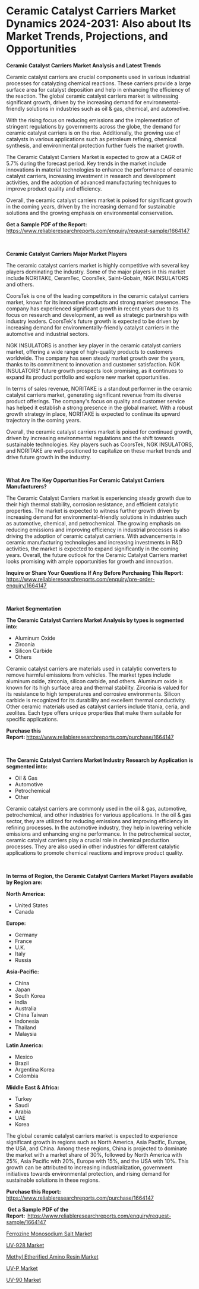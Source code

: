 <p><h1>Ceramic Catalyst Carriers Market Dynamics 2024-2031: Also about Its Market Trends, Projections, and Opportunities</h1></p><p><strong>Ceramic Catalyst Carriers Market Analysis and Latest Trends</strong></p>
<p><p>Ceramic catalyst carriers are crucial components used in various industrial processes for catalyzing chemical reactions. These carriers provide a large surface area for catalyst deposition and help in enhancing the efficiency of the reaction. The global ceramic catalyst carriers market is witnessing significant growth, driven by the increasing demand for environmental-friendly solutions in industries such as oil & gas, chemical, and automotive.</p><p>With the rising focus on reducing emissions and the implementation of stringent regulations by governments across the globe, the demand for ceramic catalyst carriers is on the rise. Additionally, the growing use of catalysts in various applications such as petroleum refining, chemical synthesis, and environmental protection further fuels the market growth.</p><p>The Ceramic Catalyst Carriers Market is expected to grow at a CAGR of 5.7% during the forecast period. Key trends in the market include innovations in material technologies to enhance the performance of ceramic catalyst carriers, increasing investment in research and development activities, and the adoption of advanced manufacturing techniques to improve product quality and efficiency.</p><p>Overall, the ceramic catalyst carriers market is poised for significant growth in the coming years, driven by the increasing demand for sustainable solutions and the growing emphasis on environmental conservation.</p></p>
<p><strong>Get a Sample PDF of the Report:&nbsp;</strong> <a href="https://www.reliableresearchreports.com/enquiry/request-sample/1664147">https://www.reliableresearchreports.com/enquiry/request-sample/1664147</a></p>
<p>&nbsp;</p>
<p><strong>Ceramic Catalyst Carriers Major Market Players</strong></p>
<p><p>The ceramic catalyst carriers market is highly competitive with several key players dominating the industry. Some of the major players in this market include NORITAKE, CeramTec, CoorsTek, Saint-Gobain, NGK INSULATORS and others.</p><p>CoorsTek is one of the leading competitors in the ceramic catalyst carriers market, known for its innovative products and strong market presence. The company has experienced significant growth in recent years due to its focus on research and development, as well as strategic partnerships with industry leaders. CoorsTek's future growth is expected to be driven by increasing demand for environmentally-friendly catalyst carriers in the automotive and industrial sectors.</p><p>NGK INSULATORS is another key player in the ceramic catalyst carriers market, offering a wide range of high-quality products to customers worldwide. The company has seen steady market growth over the years, thanks to its commitment to innovation and customer satisfaction. NGK INSULATORS' future growth prospects look promising, as it continues to expand its product portfolio and explore new market opportunities.</p><p>In terms of sales revenue, NORITAKE is a standout performer in the ceramic catalyst carriers market, generating significant revenue from its diverse product offerings. The company's focus on quality and customer service has helped it establish a strong presence in the global market. With a robust growth strategy in place, NORITAKE is expected to continue its upward trajectory in the coming years.</p><p>Overall, the ceramic catalyst carriers market is poised for continued growth, driven by increasing environmental regulations and the shift towards sustainable technologies. Key players such as CoorsTek, NGK INSULATORS, and NORITAKE are well-positioned to capitalize on these market trends and drive future growth in the industry.</p></p>
<p>&nbsp;</p>
<p><strong>What Are The Key Opportunities For Ceramic Catalyst Carriers Manufacturers?</strong></p>
<p><p>The Ceramic Catalyst Carriers market is experiencing steady growth due to their high thermal stability, corrosion resistance, and efficient catalytic properties. The market is expected to witness further growth driven by increasing demand for environmental-friendly solutions in industries such as automotive, chemical, and petrochemical. The growing emphasis on reducing emissions and improving efficiency in industrial processes is also driving the adoption of ceramic catalyst carriers. With advancements in ceramic manufacturing technologies and increasing investments in R&D activities, the market is expected to expand significantly in the coming years. Overall, the future outlook for the Ceramic Catalyst Carriers market looks promising with ample opportunities for growth and innovation.</p></p>
<p><strong>Inquire or Share Your Questions If Any Before Purchasing This Report:</strong> <a href="https://www.reliableresearchreports.com/enquiry/pre-order-enquiry/1664147">https://www.reliableresearchreports.com/enquiry/pre-order-enquiry/1664147</a></p>
<p>&nbsp;</p>
<p><strong>Market Segmentation</strong></p>
<p><strong>The Ceramic Catalyst Carriers Market Analysis by types is segmented into:</strong></p>
<p><ul><li>Aluminum Oxide</li><li>Zirconia</li><li>Silicon Carbide</li><li>Others</li></ul></p>
<p><p>Ceramic catalyst carriers are materials used in catalytic converters to remove harmful emissions from vehicles. The market types include aluminum oxide, zirconia, silicon carbide, and others. Aluminum oxide is known for its high surface area and thermal stability. Zirconia is valued for its resistance to high temperatures and corrosive environments. Silicon carbide is recognized for its durability and excellent thermal conductivity. Other ceramic materials used as catalyst carriers include titania, ceria, and zeolites. Each type offers unique properties that make them suitable for specific applications.</p></p>
<p><strong>Purchase this Report:&nbsp;</strong><a href="https://www.reliableresearchreports.com/purchase/1664147">https://www.reliableresearchreports.com/purchase/1664147</a></p>
<p>&nbsp;</p>
<p><strong>The Ceramic Catalyst Carriers Market Industry Research by Application is segmented into:</strong></p>
<p><ul><li>Oil & Gas</li><li>Automotive</li><li>Petrochemical</li><li>Other</li></ul></p>
<p><p>Ceramic catalyst carriers are commonly used in the oil & gas, automotive, petrochemical, and other industries for various applications. In the oil & gas sector, they are utilized for reducing emissions and improving efficiency in refining processes. In the automotive industry, they help in lowering vehicle emissions and enhancing engine performance. In the petrochemical sector, ceramic catalyst carriers play a crucial role in chemical production processes. They are also used in other industries for different catalytic applications to promote chemical reactions and improve product quality.</p></p>
<p>&nbsp;</p>
<p><strong>In terms of Region, the Ceramic Catalyst Carriers Market Players available by Region are:</strong></p>
<p>
    <p> <strong> North America: </strong>
        <ul>
            <li>United States</li>
            <li>Canada</li>
        </ul>
        </p> 
    <p> <strong> Europe: </strong>
        <ul>
            <li>Germany</li>
            <li>France</li>
            <li>U.K.</li>
            <li>Italy</li>
            <li>Russia</li>
        </ul>
        </p> 
    <p> <strong> Asia-Pacific: </strong>
        <ul>
            <li>China</li>
            <li>Japan</li>
            <li>South Korea</li>
            <li>India</li>
            <li>Australia</li>
            <li>China Taiwan</li>
            <li>Indonesia</li>
            <li>Thailand</li>
            <li>Malaysia</li>
        </ul>
        </p> 
    <p> <strong> Latin America: </strong>
        <ul>
            <li>Mexico</li>
            <li>Brazil</li>
            <li>Argentina Korea</li>
            <li>Colombia</li>
        </ul>
        </p> 
    <p> <strong> Middle East & Africa: </strong>
        <ul>
            <li>Turkey</li>
            <li>Saudi</li>
            <li>Arabia</li>
            <li>UAE</li>
            <li>Korea</li>
        </ul>
    </p>
    </p>
<p><p>The global ceramic catalyst carriers market is expected to experience significant growth in regions such as North America, Asia Pacific, Europe, the USA, and China. Among these regions, China is projected to dominate the market with a market share of 30%, followed by North America with 25%, Asia Pacific with 20%, Europe with 15%, and the USA with 10%. This growth can be attributed to increasing industrialization, government initiatives towards environmental protection, and rising demand for sustainable solutions in these regions.</p></p>
<p><strong>Purchase this Report: </strong><a href="https://www.reliableresearchreports.com/purchase/1664147">https://www.reliableresearchreports.com/purchase/1664147</a></p>
<p>&nbsp;<strong>Get a Sample PDF of the Report:&nbsp;&nbsp;</strong><a href="https://www.reliableresearchreports.com/enquiry/request-sample/1664147">https://www.reliableresearchreports.com/enquiry/request-sample/1664147</a></p>
<p><strong></strong></p>
<p><p><a href="https://github.com/Glendatilghmankmgz0rbhwpy/Market-Research-Report-List-1/blob/main/ferrozine-monosodium-salt-market.md">Ferrozine Monosodium Salt Market</a></p><p><a href="https://github.com/mohamedbakry57/Market-Research-Report-List-2/blob/main/uv-928-market.md">UV-928 Market</a></p><p><a href="https://github.com/dx0328/Market-Research-Report-List-1/blob/main/methyl-etherified-amino-resin-market.md">Methyl Etherified Amino Resin Market</a></p><p><a href="https://github.com/juancolorado15/Market-Research-Report-List-1/blob/main/uv-p-market.md">UV-P Market</a></p><p><a href="https://github.com/mahnoor2003/Market-Research-Report-List-3/blob/main/uv-90-market.md">UV-90 Market</a></p></p>
